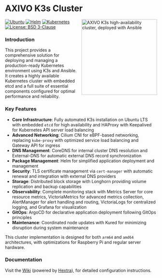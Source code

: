# AXIVO K3s Cluster

<a href="https://axivo.com/k3s-cluster">
  <img align="right" width="250" height="250" style="margin: 0 0 0 10px;" src="https://raw.githubusercontent.com/axivo/k3s-cluster/main/docs/images/logo-services.svg" alt="AXIVO K3s high-availability cluster, deployed with Ansible" />
<a/>

[![Ubuntu](https://img.shields.io/badge/Ubuntu-LTS-orange?style=flat&logo=ubuntu&logoColor=white)](https://ubuntu.com/)
[![Helm](https://img.shields.io/badge/Helm-v3-0F1689?style=flat&logo=helm&logoColor=white)](https://helm.sh)
[![Kubernetes](https://img.shields.io/badge/kubernetes-%23326ce5.svg?style=flat&logo=kubernetes&logoColor=white)](https://kubernetes.io)
[![License: BSD 3-Clause](https://img.shields.io/badge/License-BSD%203--Clause-blue.svg?style=flat&logo=opensourceinitiative&logoColor=white)](https://github.com/axivo/k3s-cluster/blob/main/LICENSE)

### Introduction

This project provides a comprehensive solution for deploying and managing a production-ready Kubernetes environment using K3s and Ansible. It creates a highly available Kubernetes cluster with embedded etcd and a full suite of essential components configured for optimal performance and reliability.

### Key Features

- **Core Infrastructure**: Fully automated K3s installation on Ubuntu LTS with embedded `etcd` for high availability and HAProxy with Keepalived for Kubernetes API server load balancing
- **Advanced Networking**: Cilium CNI for eBPF-based networking, replacing `kube-proxy` with optimized service load balancing and Gateway API for ingress
- **DNS Management**: CoreDNS for internal cluster DNS resolution and External-DNS for automatic external DNS record synchronization
- **Package Management**: Helm for simplified application deployment and management
- **Security**: TLS certificate management via `cert-manager` with automatic renewal and integration with external DNS providers
- **Storage**: Distributed block storage with Longhorn providing volume replication and backup capabilities
- **Observability**: Complete monitoring stack with Metrics Server for core resource metrics, VictoriaMetrics for advanced metrics collection, AlertManager for alert handling and routing, VictoriaLogs for centralized logging, and Grafana for visualization
- **GitOps**: ArgoCD for declarative application deployment following GitOps principles
- **Maintenance**: Coordinated node updates with Kured for minimizing disruption during system maintenance

This cluster implementation is designed for both `arm64` and `amd64` architectures, with optimizations for Raspberry Pi and regular server hardware.

### Documentation

Visit the [Wiki](https://axivo.com/k3s-cluster) (powered by [Hextra](https://github.com/imfing/hextra)), for detailed configuration instructions.
